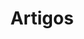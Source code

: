 ---
layout: home
title: Artigos # Ou "Meu Blog", "Antigo Blog", como preferir para o título da página
permalink: /artigos/ # <--- MUDANÇA PRINCIPAL AQUI
---